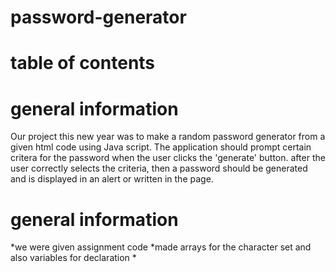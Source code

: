 # password-generator
# table of contents
# general information
Our project this new year was to make a random password generator from a given html code using Java script. The application should prompt certain critera for the password when the user clicks the 'generate' button. after the user correctly selects the criteria, then a password should be generated and is displayed in an alert or written in the page.
# general information
*we were given assignment code
*made arrays for the character set and also variables for declaration
*